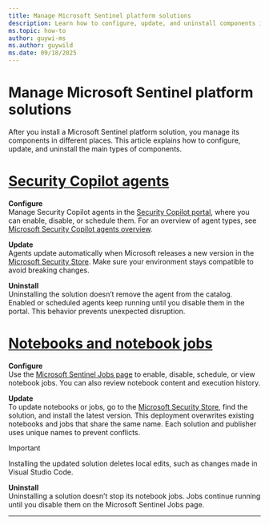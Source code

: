 ```yaml
---
title: Manage Microsoft Sentinel platform solutions
description: Learn how to configure, update, and uninstall components installed by a Microsoft Sentinel platform solution.
ms.topic: how-to
author: guywi-ms
ms.author: guywild
ms.date: 09/18/2025
---
```


# Manage Microsoft Sentinel platform solutions

After you install a Microsoft Sentinel platform solution, you manage its components in different places. This article explains how to configure, update, and uninstall the main types of components.

# [Security Copilot agents](#tab/agents)

**Configure**  
Manage Security Copilot agents in the [Security Copilot portal](https://securitycopilot.microsoft.com), where you can enable, disable, or schedule them. For an overview of agent types, see [Microsoft Security Copilot agents overview](https://learn.microsoft.com/security-copilot/agents-overview).

**Update**  
Agents update automatically when Microsoft releases a new version in the [Microsoft Security Store](https://security.microsoft.com/securitystore). Make sure your environment stays compatible to avoid breaking changes.

**Uninstall**  
Uninstalling the solution doesn’t remove the agent from the catalog. Enabled or scheduled agents keep running until you disable them in the portal. This behavior prevents unexpected disruption.

# [Notebooks and notebook jobs](#tab/notebooks)

**Configure**  
Use the [Microsoft Sentinel Jobs page](https://learn.microsoft.com/azure/sentinel/notebook-jobs-create-manage) to enable, disable, schedule, or view notebook jobs. You can also review notebook content and execution history.

**Update**  
To update notebooks or jobs, go to the [Microsoft Security Store](https://security.microsoft.com/securitystore), find the solution, and install the latest version. This deployment overwrites existing notebooks and jobs that share the same name. Each solution and publisher uses unique names to prevent conflicts.

> [!IMPORTANT]
> Installing the updated solution deletes local edits, such as changes made in Visual Studio Code.

**Uninstall**  
Uninstalling a solution doesn’t stop its notebook jobs. Jobs continue running until you disable them on the Microsoft Sentinel Jobs page.

---
